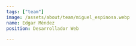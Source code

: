 ```yaml
---
tags: ["team"]
image: /assets/about/team/miguel_espinosa.webp
name: Edgar Méndez
position: Desarrollador Web

---
```


